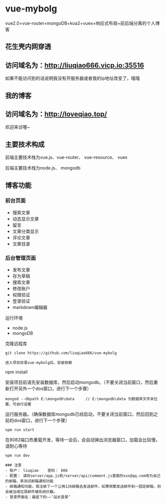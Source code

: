 # vue-mybolg
vue2.0+vue-router+mongoDB+koa2+vuex+响应式布局=前后端分离的个人博客


## 花生壳内网穿透
## 访问域名为：http://liuqiao666.vicp.io:35516
如果不能访问到的话说明我没有开服务器或者我的ip地址改变了，嘻嘻

## 我的博客
## 访问域名为：http://loveqiao.top/
欢迎来访喔~

## 主要技术构成
前端主要技术栈为vue.js、vue-router、 vue-resource、 vuex

后端主要技术栈为node.js、 mongodb

## 博客功能
### 前台页面
- 搜索文章
- 动态显示文章
- 留言
- 文章分类显示
- 评论文章
- 文章目录

### 后台管理页面
- 发布文章
- 存为草稿
- 搜索文章
- 修改账户
- 权限验证
- 登录验证
- markdown编辑器

运行环境
- node.js
- mongoDB


克隆远程库
```
git clone https://github.com/liuqiao666/vue-mybolg

进入项目目录vue-mybolg后，安装依赖
```
npm install

安装项目前请先安装数据库，然后启动mongodb。（不要关闭当前窗口，然后重新打开另外一个dos窗口，进行下一个步骤）
```
mongod --dbpath E:\mongodb\data     // E:\mongodb\data 为数据库文件夹位置，可自行设置
```
运行服务器。（确保数据库mongodb已经启动，不要关闭当前窗口，然后回到之前的dos窗口，进行下一个步骤）
```
npm run start
```
在8082端口热重载开发，等待一会后，会自动弹出浏览器窗口，加载会比较慢，请耐心等待
```
npm run dev

### 注意
- 账户： liuqiao    密码： 666
- 配置： 请将server/app.js和/server/api/comment.js里面的xxx@qq.com改为自己的邮箱，来测试邮箱通知功能
- 邮箱通知功能，我注册了一个公用126邮箱去发送邮件，如果频繁发送邮件到一固定邮箱，则会被当成垃圾邮件被系统拦截。
- 登录界面在：最底下的——‘站长登录’


